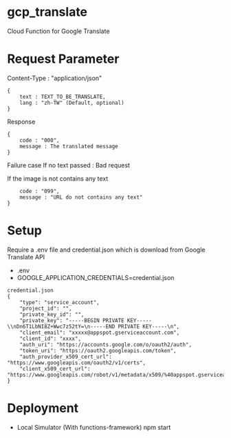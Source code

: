# gcp_translate
Cloud Function for Google Translate

# Request Parameter
Content-Type : "application/json"

```Body 
{
    text : TEXT_TO_BE_TRANSLATE,
    lang : "zh-TW" (Default, optional) 
}
```

Response
```
{
    code : "000",
    message : The translated message
}
```
Failure case
If no text passed : Bad request

If the image is not contains any text
```{
    code : "099",
    message : "URL do not contains any text"
}
```


# Setup
Require a .env file and credential.json which is download from Google Translate API

* .env
* GOOGLE_APPLICATION_CREDENTIALS=credential.json
```
credential.json
{
    "type": "service_account",
    "project_id": "",
    "private_key_id": "",
    "private_key": "-----BEGIN PRIVATE KEY-----\\nDn6T1LbNI8Z+Wwc7z52tY=\n-----END PRIVATE KEY-----\n",
    "client_email": "xxxxx@appspot.gserviceaccount.com",
    "client_id": "xxxx",
    "auth_uri": "https://accounts.google.com/o/oauth2/auth",
    "token_uri": "https://oauth2.googleapis.com/token",
    "auth_provider_x509_cert_url": "https://www.googleapis.com/oauth2/v1/certs",
    "client_x509_cert_url": "https://www.googleapis.com/robot/v1/metadata/x509/%40appspot.gserviceaccount.com"
}
```
# Deployment
* Local Simulator  (With functions-framework)
    npm start
